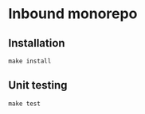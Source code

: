# Inbound monorepo

## Installation

```shell
make install
```

## Unit testing

```shell
make test
```